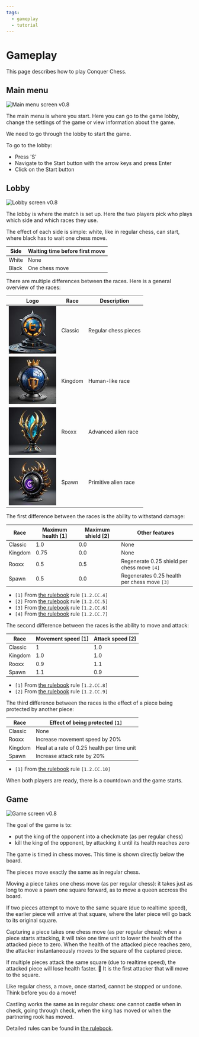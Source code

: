```yaml
---
tags:
  - gameplay
  - tutorial
---
```


# Gameplay

This page describes how to play Conquer Chess.

## Main menu

![Main menu screen v0.8](screenshots/20250619_1.jpg)

The main menu is where you start. Here you can go to the game lobby,
change the settings of the game or view information about the game.

We need to go through the lobby to start the game.

To go to the lobby:

- Press 'S'
- Navigate to the Start button with the arrow keys and press Enter
- Click on the Start button

## Lobby

![Lobby screen v0.8](screenshots/20250619_2.jpg)

The lobby is where the match is set up.
Here the two players pick who plays which side
and which races they use.

The effect of each side is simple: white, like in regular chess, can start,
where black has to wait one chess move.

Side |Waiting time before first move
-----|-------------------------------
White|None
Black|One chess move

There are multiple differences between the races.
Here is a general overview of the races:

Logo                                        |Race    |Description
--------------------------------------------|--------|--------------------
![Classic logo](classic_logo_128_x_128.jpg) |Classic |Regular chess pieces
![Kingdom logo](kingdom_logo_128_x_128.jpg) |Kingdom |Human-like race
![Rooxx logo](rooxx_logo_128_x_128.jpg)     |Rooxx   |Advanced alien race
![Spawn logo](spawn_logo_128_x_128.jpg)     |Spawn   |Primitive alien race

The first difference between the races is the ability to withstand
damage:

<!-- markdownlint-disable MD013 --><!-- Tables cannot be split up over lines, hence will break 80 characters per line -->

Race    |Maximum health [1] |Maximum shield [2]|Other features
--------|-------------------|------------------|------------------
Classic |1.0                |0.0               |None
Kingdom |0.75               |0.0               |None
Rooxx   |0.5                |0.5               |Regenerate 0.25 shield per chess move `[4]`
Spawn   |0.5                |0.0               |Regenerates 0.25 health per chess move `[3]`

<!-- markdownlint-enable MD013 -->

- `[1]` From [the rulebook](rulebook/README.md) rule `[1.2.CC.4]`
- `[2]` From [the rulebook](rulebook/README.md) rule `[1.2.CC.5]`
- `[3]` From [the rulebook](rulebook/README.md) rule `[1.2.CC.6]`
- `[4]` From [the rulebook](rulebook/README.md) rule `[1.2.CC.7]`


The second difference between the races is the ability to move and attack:

Race    |Movement speed [1] |Attack speed [2]
--------|-------------------|------------------
Classic |1                  |1.0
Kingdom |1.0                |1.0
Rooxx   |0.9                |1.1
Spawn   |1.1                |0.9

- `[1]` From [the rulebook](rulebook/README.md) rule `[1.2.CC.8]`
- `[2]` From [the rulebook](rulebook/README.md) rule `[1.2.CC.9]`

The third difference between the races is the effect of a piece being
protected by another piece:

  Race    |Effect of being protected `[1]`
  --------|-------------------------------
  Classic |None
  Rooxx   |Increase movement speed by 20%
  Kingdom |Heal at a rate of 0.25 health per time unit
  Spawn   |Increase attack rate by 20%

- `[1]` From [the rulebook](rulebook/README.md) rule `[1.2.CC.10]`

When both players are ready, there is a countdown and the game starts.

## Game

![Game screen v0.8](screenshots/20250622_3.jpg)

The goal of the game is to:

- put the king of the opponent into a checkmate (as per regular chess)
- kill the king of the opponent, by attacking it until its health reaches zero

The game is timed in chess moves.
This time is shown directly below the board.

The pieces move exactly the same as in regular chess.

Moving a piece takes one chess move (as per regular chess):
it takes just as long to move a pawn one square forward,
as to move a queen accross the board.

If two pieces attempt to move to the same square (due to realtime speed),
the earlier piece will arrive at that square,
where the later piece will go back to its original square.

Capturing a piece takes one chess move (as per regular chess):
when a piece starts attacking, it will take one time unit
to lower the health of the attacked piece to zero.
When the health of the attacked piece reaches zero,
the attacker instantaneously moves to the square of the
captured piece.

If multiple pieces attack the same square (due to realtime speed),
the attacked piece will lose health faster.
:construction: It is the first attacker that will move to the square.

Like regular chess, a move, once started, cannot be stopped or undone.
Think before you do a move!

Castling works the same as in regular chess: one cannot castle
when in check, going through check, when the king has moved
or when the partnering rook has moved.

Detailed rules can be found in [the rulebook](rulebook/README.md).
